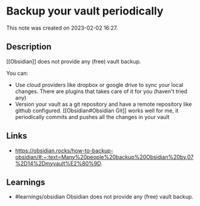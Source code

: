# Backup your vault periodically

This note was created on 2023-02-02 16:27.

## Description

[[Obsidian]] does not provide any (free) vault backup.

You can:
- Use cloud providers like dropbox or google drive to sync your local changes. There are plugins that takes care of it for you (haven't tried any)
- Version your vault as a git repository and have a remote repository like github configured. [[Obsidian#Obsidian Git]] works well for me, it periodically commits and pushes all the changes in your vault

## Links

- https://obsidian.rocks/how-to-backup-obsidian/#:~:text=Many%20people%20backup%20Obsidian%20by,07%2D14%2Dmyvault%E2%80%9D.

## Learnings

- #learnings/obsidian Obsidian does not provide any (free) vault backup.